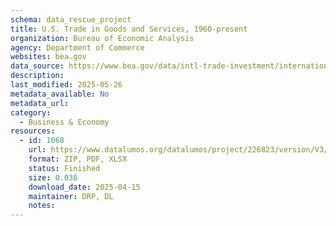 ```yaml
---
schema: data_rescue_project 
title: U.S. Trade in Goods and Services, 1960-present
organization: Bureau of Economic Analysis
agency: Department of Commerce
websites: bea.gov
data_source: https://www.bea.gov/data/intl-trade-investment/international-trade-goods-and-services
description: 
last_modified: 2025-05-26
metadata_available: No
metadata_url: 
category:
  - Business & Economy 
resources:
  - id: 1068
    url: https://www.datalumos.org/datalumos/project/226823/version/V3/view
    format: ZIP, PDF, XLSX
    status: Finished
    size: 0.036
    download_date: 2025-04-15
    maintainer: DRP, DL
    notes: 
---
```


